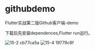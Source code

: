 # githubdemo

Flutter实战第二版Github客户端-demo

下载后先安装dependences,Flutter run运行。



![15-2 cb77ca5a](https://github.com/user-attachments/assets/1a0e6c91-9d69-4f29-89b9-dad77ac07364)
![15-4 19779c8f](https://github.com/user-attachments/assets/b08866ad-eb81-46f4-98e8-9efe3988818d)
